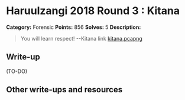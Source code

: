 # Haruulzangi 2018 Round 3 : Kitana	

**Category:** Forensic
**Points:** 856
**Solves:** 5
**Description:**

>You will learn respect!
>--Kitana
> link [kitana.pcapng](kitana.pcapng)
## Write-up
(TO-DO)

## Other write-ups and resources
